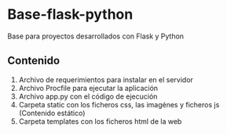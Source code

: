 # Base-flask-python
Base para proyectos desarrollados con Flask y Python

## Contenido
1. Archivo de requerimientos para instalar en el servidor 
2. Archivo Procfile para ejecutar la aplicación
3. Archivo app.py con el código de ejecución
4. Carpeta static con los ficheros css, las imagénes y ficheros js (Contenido estático)
5. Carpeta templates con los ficheros html de la web
